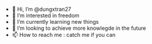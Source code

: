 - 👋 Hi, I’m @dungxtran27
- 👀 I’m interested in freedom
- 🌱 I’m currently learning new things
- 💞️ I’m looking to achieve more knowlegde in the future
- 📫 How to reach me : catch me if you can

<!---
DubgxTran27/DubgxTran27 is a ✨ special ✨ repository because its `README.md` (this file) appears on your GitHub profile.
You can click the Preview link to take a look at your changes.
--->
